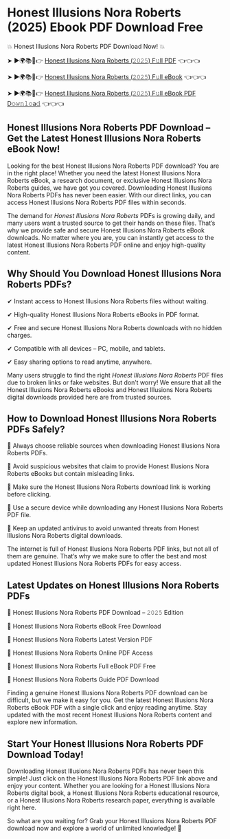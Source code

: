 # Honest Illusions Nora Roberts (2025) Ebook PDF Download Free

💥 Honest Illusions Nora Roberts PDF Download Now! 💥

➤ ►🌍📚📱👉 [Honest Illusions Nora Roberts (𝟸𝟶𝟸𝟻) F𝚞ll PDF](https://getpdf.xyz/honest-illusions-nora-roberts) 👈👈👈


➤ ►🌍📚📱👉 [Honest Illusions Nora Roberts (𝟸𝟶𝟸𝟻) F𝚞ll eBook](https://getpdf.xyz/honest-illusions-nora-roberts) 👈👈👈


➤ ►🌍📚📱👉 [Honest Illusions Nora Roberts (𝟸𝟶𝟸𝟻) F𝚞ll eBook PDF D𝚘𝚠𝚗𝚕𝚘a𝚍](https://getpdf.xyz/honest-illusions-nora-roberts) 👈👈👈


## Honest Illusions Nora Roberts PDF Download – Get the Latest Honest Illusions Nora Roberts eBook Now!

Looking for the best Honest Illusions Nora Roberts PDF download? You are in the right place! Whether you need the latest Honest Illusions Nora Roberts eBook, a research document, or exclusive Honest Illusions Nora Roberts guides, we have got you covered. Downloading Honest Illusions Nora Roberts PDFs has never been easier. With our direct links, you can access Honest Illusions Nora Roberts PDF files within seconds.

The demand for *Honest Illusions Nora Roberts* PDFs is growing daily, and many users want a trusted source to get their hands on these files. That’s why we provide safe and secure Honest Illusions Nora Roberts eBook downloads. No matter where you are, you can instantly get access to the latest Honest Illusions Nora Roberts PDF online and enjoy high-quality content.

## Why Should You Download Honest Illusions Nora Roberts PDFs?

✔ Instant access to Honest Illusions Nora Roberts files without waiting.

✔ High-quality Honest Illusions Nora Roberts eBooks in PDF format.

✔ Free and secure Honest Illusions Nora Roberts downloads with no hidden charges.

✔ Compatible with all devices – PC, mobile, and tablets.

✔ Easy sharing options to read anytime, anywhere.

Many users struggle to find the right *Honest Illusions Nora Roberts* PDF files due to broken links or fake websites. But don’t worry! We ensure that all the Honest Illusions Nora Roberts eBooks and Honest Illusions Nora Roberts digital downloads provided here are from trusted sources.

## How to Download Honest Illusions Nora Roberts PDFs Safely?

📌 Always choose reliable sources when downloading Honest Illusions Nora Roberts PDFs.

📌 Avoid suspicious websites that claim to provide Honest Illusions Nora Roberts eBooks but contain misleading links.

📌 Make sure the Honest Illusions Nora Roberts download link is working before clicking.

📌 Use a secure device while downloading any Honest Illusions Nora Roberts PDF file.

📌 Keep an updated antivirus to avoid unwanted threats from Honest Illusions Nora Roberts digital downloads.

The internet is full of Honest Illusions Nora Roberts PDF links, but not all of them are genuine. That’s why we make sure to offer the best and most updated Honest Illusions Nora Roberts PDFs for easy access.

## Latest Updates on Honest Illusions Nora Roberts PDFs

🔹 Honest Illusions Nora Roberts PDF Download – 𝟸𝟶𝟸𝟻 Edition

🔹 Honest Illusions Nora Roberts eBook Free Download

🔹 Honest Illusions Nora Roberts Latest Version PDF

🔹 Honest Illusions Nora Roberts Online PDF Access

🔹 Honest Illusions Nora Roberts Full eBook PDF Free

🔹 Honest Illusions Nora Roberts Guide PDF Download

Finding a genuine Honest Illusions Nora Roberts PDF download can be difficult, but we make it easy for you. Get the latest Honest Illusions Nora Roberts eBook PDF with a single click and enjoy reading anytime. Stay updated with the most recent Honest Illusions Nora Roberts content and explore new information.

## Start Your Honest Illusions Nora Roberts PDF Download Today!

Downloading Honest Illusions Nora Roberts PDFs has never been this simple! Just click on the Honest Illusions Nora Roberts PDF link above and enjoy your content. Whether you are looking for a Honest Illusions Nora Roberts digital book, a Honest Illusions Nora Roberts educational resource, or a Honest Illusions Nora Roberts research paper, everything is available right here.

So what are you waiting for? Grab your Honest Illusions Nora Roberts PDF download now and explore a world of unlimited knowledge! 🚀